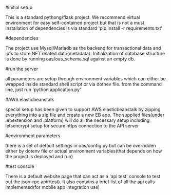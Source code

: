#initial setup

This is a standard pythong/flask project. We recommend virtual environment for easy self-contained project but that is not a must. installation of dependencies is via standard 'pip install -r requirements.txt'

#dependencies

The project use Mysql/Mariadb as the backend for transactional data and ipfs to store NFT related data(metadata). Initialization of database structure is done by running oas/oas_schema.sql against an empty db. 

#run the server

all parameters are setup through environment variables which can either be wrapped inside standard shell script or via dotnev file. from the command line, just run 'python application.py'

#AWS elasticbeanstalk

special setup has been given to support AWS elasticbeanstalk by zipping everything into a zip file and create a new EB app. The supplied files(under .ebextension and .platform) will do all the necessary setup including letsencrypt setup for secure https connection to the API server

#environment parameters

there is a set of default settings in oas/config.py but can be overridden either by dotenv file or actual environment variables(that depends on how the project is deployed and run)

#test console

There is a default website page that can act as a 'api test' console to test out the json-rpc api(/test). It also contains a brief list of all the api calls implemented(for mobile app integration use)